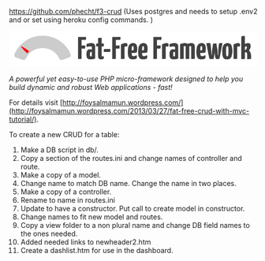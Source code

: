 https://github.com/phecht/f3-crud (Uses postgres and needs to setup .env2 and or set using heroku config commands. )

[![Fat-Free Framework](ui/images/logo.png)](http://fatfree.sf.net/)

*A powerful yet easy-to-use PHP micro-framework designed to help you build dynamic and robust Web applications - fast!*

For details visit [http://foysalmamun.wordpress.com/](http://foysalmamun.wordpress.com/2013/03/27/fat-free-crud-with-mvc-tutorial/).

To create a new CRUD for a table:
1. Make a DB script in db/.
2. Copy a section of the routes.ini and change names of controller and route. 
3. Make a copy of a model.
  1. Change name to match DB name.  Change the name in two places.
4. Make a copy of a controller. 
  1.  Rename to name in routes.ini
  2. Update to have a constructor.  Put call to create model in constructor.  
  3. Change names to fit new model and routes. 
5. Copy a view folder to a non plural name and change DB field names to the ones needed.
6. Added needed links to newheader2.htm
7. Create a dashlist.htm for use in the dashboard.

